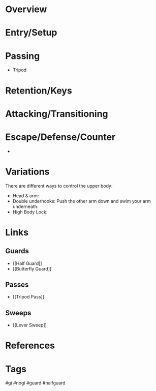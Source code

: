 # Overview
# Entry/Setup
# Passing
- Tripod
# Retention/Keys
# Attacking/Transitioning
# Escape/Defense/Counter
- 
# Variations
There are different ways to control the upper body:
- Head & arm:
- Double underhooks: Push the other arm down and swim your arm underneath.
- High Body Lock:
# Links

## Guards
- [[Half Guard]]
- [[Butterfly Guard]]
## Passes
- [[Tripod Pass]]
## Sweeps
- [[Lever Sweep]]
# References
# Tags
#gi #nogi #guard #halfguard 
